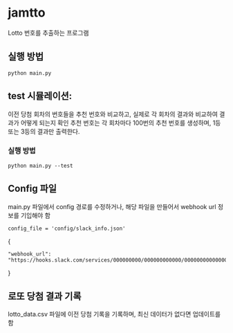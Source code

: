 # jamtto

Lotto 번호를 추출하는 프로그램

## 실행 방법
`python main.py`

## test 시뮬레이션:
이전 당첨 회차의 번호들을 추천 번호와 비교하고, 실제로 각 회차의 결과와 비교하여 결과가 어떻게 되는지 확인
추천 번호는 각 회차마다 100번의 추천 번호를 생성하며, 1등 또는 3등의 결과만 출력한다. 

### 실행 방법
`python main.py --test`

## Config 파일
main.py 파일에서 config 경로를 수정하거나,
해당 파일을 만들어서 webhook url 정보를 기입해야 함

`config_file = 'config/slack_info.json'`

{

    "webhook_url": "https://hooks.slack.com/services/000000000/000000000000/000000000000000000000000"   
}

## 로또 당첨 결과 기록
lotto_data.csv 파일에 이전 당첨 기록을 기록하며, 최신 데이터가 없다면 업데이트를 함